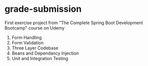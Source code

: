 # grade-submission

First exercise project from "The Complete Spring Boot Development Bootcamp" course on Udemy

1. Form Handling
2. Form Validation
3. Three Layer Codebase
5. Beans and Dependancy Injection
6. Unit and Integration Testing
